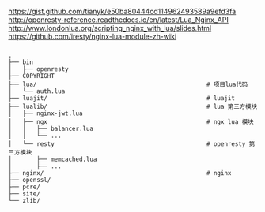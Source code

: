 <https://gist.github.com/tianyk/e50ba80444cd114962493589a9efd3fa>
<http://openresty-reference.readthedocs.io/en/latest/Lua_Nginx_API>
<http://www.londonlua.org/scripting_nginx_with_lua/slides.html>
<https://github.com/iresty/nginx-lua-module-zh-wiki>


### 
```
.
├── bin
│   ├── openresty
├── COPYRIGHT
├── lua/                                                # 项目lua代码
│   └── auth.lua
├── luajit/                                             # luajit
├── lualib/                                             # lua 第三方模块
│   ├── nginx-jwt.lua
│   ├── ngx                                             # ngx lua 模块
│   │   ├── balancer.lua
│   │   └── ...
│   └── resty                                           # openresty 第三方模块
│       ├── memcached.lua
│       ├── ...
├── nginx/                                              # nginx
├── openssl/
├── pcre/
├── site/
└── zlib/
```